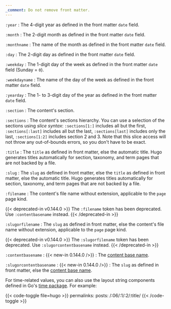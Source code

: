 ```yaml
---
_comment: Do not remove front matter.
---
```


`:year`
: The 4-digit year as defined in the front matter `date` field.

`:month`
: The 2-digit month as defined in the front matter `date` field.

`:monthname`
: The name of the month as defined in the front matter `date` field.

`:day`
: The 2-digit day as defined in the front matter `date` field.

`:weekday`
: The 1-digit day of the week as defined in the front matter `date` field  (Sunday = `0`).

`:weekdayname`
: The name of the day of the week as defined in the front matter `date` field.

`:yearday`
: The 1- to 3-digit day of the year as defined in the front matter `date` field.

`:section`
: The content's section.

`:sections`
: The content's sections hierarchy. You can use a selection of the sections using _slice syntax_: `:sections[1:]` includes all but the first, `:sections[:last]` includes all but the last, `:sections[last]` includes only the last, `:sections[1:2]` includes section 2 and 3. Note that this slice access will not throw any out-of-bounds errors, so you don't have to be exact.

`:title`
: The `title` as defined in front matter, else the automatic title. Hugo generates titles automatically for section, taxonomy, and term pages that are not backed by a file.

`:slug`
: The `slug` as defined in front matter, else the `title` as defined in front matter, else the automatic title. Hugo generates titles automatically for section, taxonomy, and term pages that are not backed by a file.

`:filename`
: The content's file name without extension, applicable to the `page` page kind.

  {{< deprecated-in v0.144.0 >}}
  The `:filename` token has been deprecated. Use `:contentbasename` instead.
  {{< /deprecated-in >}}

`:slugorfilename`
: The `slug` as defined in front matter, else the content's file name without extension, applicable to the `page` page kind.

  {{< deprecated-in v0.144.0 >}}
  The `:slugorfilename` token has been deprecated. Use `:slugorcontentbasename` instead.
  {{< /deprecated-in >}}

`:contentbasename`
: {{< new-in 0.144.0 />}}
: The [content base name].

[content base name]: /methods/page/file/#contentbasename

`:slugorcontentbasename`
: {{< new-in 0.144.0 />}}
: The `slug` as defined in front matter, else the [content base name].

For time-related values, you can also use the layout string components defined in Go's [time package]. For example:

[time package]: https://pkg.go.dev/time#pkg-constants

{{< code-toggle file=hugo >}}
permalinks:
  posts: /:06/:1/:2/:title/
{{< /code-toggle >}}
